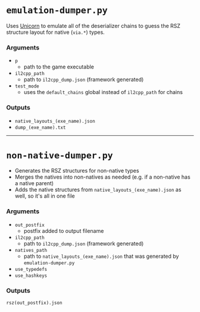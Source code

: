 # `emulation-dumper.py`
Uses [Unicorn](https://github.com/unicorn-engine/unicorn) to emulate all of the deserializer chains to guess the RSZ structure layout for native (`via.*`) types.

### Arguments
* `p`
    * path to the game executable
* `il2cpp_path` 
    * path to `il2cpp_dump.json` (framework generated)
* `test_mode`
    * uses the `default_chains` global instead of `il2cpp_path` for chains

### Outputs
* `native_layouts_(exe_name).json`
* `dump_(exe_name).txt`

***

# `non-native-dumper.py`
* Generates the RSZ structures for non-native types
* Merges the natives into non-natives as needed (e.g. if a non-native has a native parent)
* Adds the native structures from `native_layouts_(exe_name).json` as well, so it's all in one file

### Arguments
* `out_postfix`
    * postfix added to output filename
* `il2cpp_path` 
    * path to `il2cpp_dump.json` (framework generated)
* `natives_path`
    * path to `native_layouts_(exe_name).json` that was generated by `emulation-dumper.py`
* `use_typedefs`
* `use_hashkeys`

### Outputs
`rsz(out_postfix).json`

